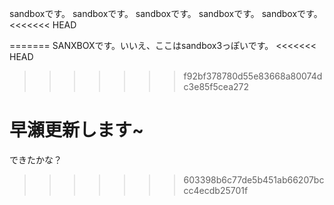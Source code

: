 sandboxです。
sandboxです。
sandboxです。
sandboxです。
sandboxです。
<<<<<<< HEAD


=======
SANXBOXです。いいえ、ここはsandbox3っぽいです。
<<<<<<< HEAD
>>>>>>> f92bf378780d55e83668a80074dc3e85f5cea272

早瀬更新します~
=======
できたかな？
>>>>>>> 603398b6c77de5b451ab66207bccc4ecdb25701f
